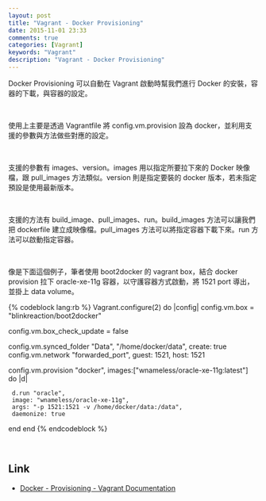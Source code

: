```yaml
---
layout: post
title: "Vagrant - Docker Provisioning"
date: 2015-11-01 23:33
comments: true
categories: [Vagrant]
keywords: "Vagrant"
description: "Vagrant - Docker Provisioning"
---
```


Docker Provisioning 可以自動在 Vagrant 啟動時幫我們進行 Docker 的安裝，容器的下載，與容器的設定。

<!-- More -->

<br/>


使用上主要是透過 Vagrantfile 將 config.vm.provision 設為 docker，並利用支援的參數與方法做些對應的設定。  	

<br/>


支援的參數有 images、version。images 用以指定所要拉下來的 Docker 映像檔，跟 pull_images 方法類似。version 則是指定要裝的 docker 版本，若未指定預設是使用最新版本。  

<br/>


支援的方法有 build_image、pull_images、run。build_images 方法可以讓我們把 dockerfile 建立成映像檔。pull_images 方法可以將指定容器下載下來。run 方法可以啟動指定容器。  

<br/>


像是下面這個例子，筆者使用 boot2docker 的 vagrant box，結合 docker provision 拉下 oracle-xe-11g 容器，以守護容器方式啟動，將 1521 port 導出，並掛上 data volume。  

{% codeblock lang:rb %}
Vagrant.configure(2) do |config|
  config.vm.box = "blinkreaction/boot2docker"

  config.vm.box_check_update = false

  config.vm.synced_folder "Data", "/home/docker/data", create: true
  config.vm.network "forwarded_port", guest: 1521, host: 1521

  config.vm.provision "docker",
    images:["wnameless/oracle-xe-11g:latest"] do |d|

     d.run "oracle",
     image: "wnameless/oracle-xe-11g",
     args: "-p 1521:1521 -v /home/docker/data:/data",
     daemonize: true
  end
end
{% endcodeblock %}

<br/>

Link
----
* [Docker - Provisioning - Vagrant Documentation](https://docs.vagrantup.com/v2/provisioning/docker.html)
